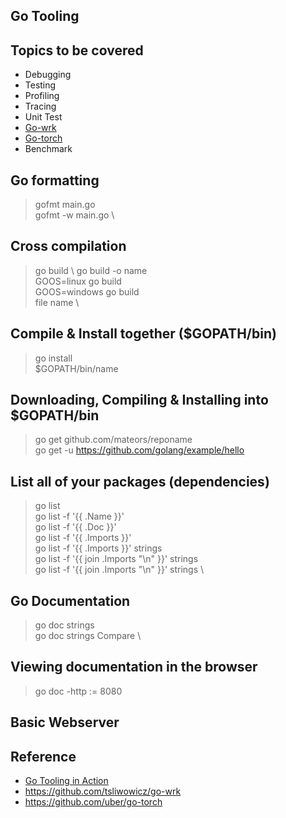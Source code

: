 ## Go Tooling

## Topics to be covered
* Debugging
* Testing
* Profiling
* Tracing
* Unit Test
* [Go-wrk](https://github.com/tsliwowicz/go-wrk)
* [Go-torch](https://github.com/uber/go-torch)
* Benchmark

## Go formatting
> gofmt main.go \
> gofmt -w main.go \

## Cross compilation
> go build \ 
> go build -o name \
> GOOS=linux go build \
> GOOS=windows go build \
> file name \

## Compile & Install together ($GOPATH/bin)
> go install \
> $GOPATH/bin/name

## Downloading, Compiling & Installing into $GOPATH/bin
> go get github.com/mateors/reponame \
> go get -u https://github.com/golang/example/hello

## List all of your packages (dependencies)
> go list \
> go list -f '{{ .Name }}' \
> go list -f '{{ .Doc }}' \
> go list -f '{{ .Imports }}' \
> go list -f '{{ .Imports }}' strings \
> go list -f '{{ join .Imports "\n" }}' strings \
> go list -f '{{ join .Imports "\n" }}' strings \

## Go Documentation
> go doc strings \
> go doc strings Compare \

## Viewing documentation in the browser
> go doc -http := 8080

## Basic Webserver



## Reference
* [Go Tooling in Action](https://www.youtube.com/watch?v=uBjoTxosSys)
* https://github.com/tsliwowicz/go-wrk
* https://github.com/uber/go-torch
